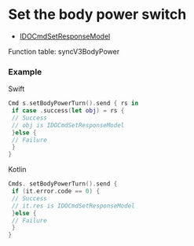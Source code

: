 # Set the body power switch
* [IDOCmdSetResponseModel](../model/IDOCmdSetResponseModel.md)

Function table: syncV3BodyPower

### Example

Swift
```swift
Cmd s.setBodyPowerTurn().send { rs in
 if case .success(let obj) = rs {
 // Success
 // obj is IDOCmdSetResponseModel
 }else {
 // Failure
 }
}
```

Kotlin
```kotlin 
Cmds. setBodyPowerTurn().send {
 if (it.error.code == 0) {
 // Success
 // it.res is IDOCmdSetResponseModel
 }else {
 // Failure
 }
}
```
